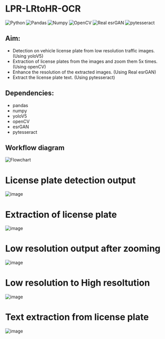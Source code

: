 # LPR-LRtoHR-OCR
![Python](https://img.shields.io/badge/Python%20-Python%203.9.1-yellowgreen?style=for-the-badge&logo=python)
![Pandas](https://img.shields.io/badge/Pandas%20-blue?style=for-the-badge&logo=Pandas)
![Numpy](https://img.shields.io/badge/Numpy%20-violet?style=for-the-badge&logo=Numpy)
![OpenCV](https://img.shields.io/badge/OpenCV%20-important?style=for-the-badge&logo=OpenCV)
![Real esrGAN](https://img.shields.io/badge/RealesrGAN%20-green?style=for-the-badge&logo=RealesrGAN)
![pytesseract](https://img.shields.io/badge/pytesseract%20-seagreen?style=for-the-badge&logo=pytesseract)
## Aim:
- Detection on vehicle license plate from low resolution traffic images.(Using yoloV5)
- Extraction of license plates from the images and zoom them 5x times. (Using openCV)
- Enhance the resolution of the extracted images. (Using Real esrGAN)
- Extract the license plate text. (Using pytesseract)

## Dependencies:
- pandas
- numpy
- yoloV5
- openCV
- esrGAN
- pytesseract

## Workflow diagram
![Flowchart ](https://user-images.githubusercontent.com/60208804/171845227-5cfc6d17-29fe-4317-a209-3fa4a52cdbb5.jpg)

# License plate detection output
![image](https://user-images.githubusercontent.com/60208804/171849092-8f23c1b0-ba02-4290-9601-2d0f6d8a8835.png)

# Extraction of license plate
![image](https://user-images.githubusercontent.com/60208804/171849223-a26b5a37-a43c-48c2-8dda-992f0a36bee9.png)

# Low resolution output after zooming
![image](https://user-images.githubusercontent.com/60208804/171849294-528a9f85-4de9-4003-8425-c926735a7593.png)

# Low resolution to High resoltution
![image](https://user-images.githubusercontent.com/60208804/171849379-00581006-a1f5-4c50-aaed-59172ef0a675.png)

# Text extraction from license plate
![image](https://user-images.githubusercontent.com/60208804/171849634-7a24ba13-ed97-4121-b1b9-eecb7f3ec55a.png)



